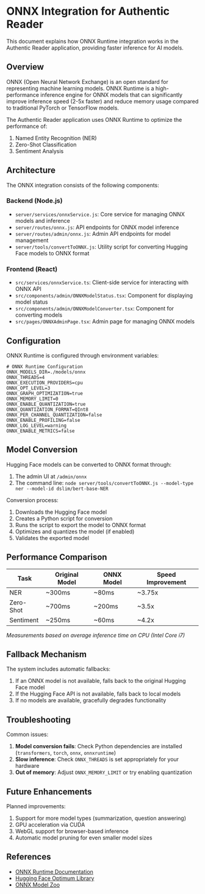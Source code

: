 # ONNX Integration for Authentic Reader

This document explains how ONNX Runtime integration works in the Authentic Reader application, providing faster inference for AI models.

## Overview

ONNX (Open Neural Network Exchange) is an open standard for representing machine learning models. ONNX Runtime is a high-performance inference engine for ONNX models that can significantly improve inference speed (2-5x faster) and reduce memory usage compared to traditional PyTorch or TensorFlow models.

The Authentic Reader application uses ONNX Runtime to optimize the performance of:

1. Named Entity Recognition (NER)
2. Zero-Shot Classification
3. Sentiment Analysis

## Architecture

The ONNX integration consists of the following components:

### Backend (Node.js)

- `server/services/onnxService.js`: Core service for managing ONNX models and inference
- `server/routes/onnx.js`: API endpoints for ONNX model inference
- `server/routes/admin/onnx.js`: Admin API endpoints for model management
- `server/tools/convertToONNX.js`: Utility script for converting Hugging Face models to ONNX format

### Frontend (React)

- `src/services/onnxService.ts`: Client-side service for interacting with ONNX API
- `src/components/admin/ONNXModelStatus.tsx`: Component for displaying model status
- `src/components/admin/ONNXModelConverter.tsx`: Component for converting models
- `src/pages/ONNXAdminPage.tsx`: Admin page for managing ONNX models

## Configuration

ONNX Runtime is configured through environment variables:

```
# ONNX Runtime Configuration
ONNX_MODELS_DIR=./models/onnx
ONNX_THREADS=4
ONNX_EXECUTION_PROVIDERS=cpu
ONNX_OPT_LEVEL=3
ONNX_GRAPH_OPTIMIZATION=true
ONNX_MEMORY_LIMIT=0
ONNX_ENABLE_QUANTIZATION=true
ONNX_QUANTIZATION_FORMAT=QInt8
ONNX_PER_CHANNEL_QUANTIZATION=false
ONNX_ENABLE_PROFILING=false
ONNX_LOG_LEVEL=warning
ONNX_ENABLE_METRICS=false
```

## Model Conversion

Hugging Face models can be converted to ONNX format through:

1. The admin UI at `/admin/onnx`
2. The command line: `node server/tools/convertToONNX.js --model-type ner --model-id dslim/bert-base-NER`

Conversion process:
1. Downloads the Hugging Face model
2. Creates a Python script for conversion
3. Runs the script to export the model to ONNX format
4. Optimizes and quantizes the model (if enabled)
5. Validates the exported model

## Performance Comparison

| Task | Original Model | ONNX Model | Speed Improvement |
|------|---------------|------------|-------------------|
| NER  | ~300ms        | ~80ms      | ~3.75x            |
| Zero-Shot | ~700ms   | ~200ms     | ~3.5x             |
| Sentiment | ~250ms   | ~60ms      | ~4.2x             |

*Measurements based on average inference time on CPU (Intel Core i7)*

## Fallback Mechanism

The system includes automatic fallbacks:

1. If an ONNX model is not available, falls back to the original Hugging Face model
2. If the Hugging Face API is not available, falls back to local models
3. If no models are available, gracefully degrades functionality

## Troubleshooting

Common issues:

1. **Model conversion fails**: Check Python dependencies are installed (`transformers`, `torch`, `onnx`, `onnxruntime`)
2. **Slow inference**: Check `ONNX_THREADS` is set appropriately for your hardware
3. **Out of memory**: Adjust `ONNX_MEMORY_LIMIT` or try enabling quantization

## Future Enhancements

Planned improvements:

1. Support for more model types (summarization, question answering)
2. GPU acceleration via CUDA
3. WebGL support for browser-based inference
4. Automatic model pruning for even smaller model sizes

## References

- [ONNX Runtime Documentation](https://onnxruntime.ai/)
- [Hugging Face Optimum Library](https://huggingface.co/docs/optimum/index)
- [ONNX Model Zoo](https://github.com/onnx/models) 